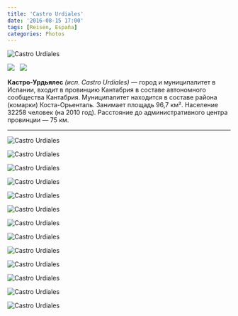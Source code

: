 ```yaml
---
title: 'Castro Urdiales'
date: '2016-08-15 17:00'
tags: [Reisen, España]
categories: Photos
---
```


<div class='preview'><img src='{{urls.media}}/CastroUrdialesOK.jpg' alt='Castro Urdiales'></div>

<img src='https://upload.wikimedia.org/wikipedia/commons/thumb/a/a3/Bandera_de_Castro_Urdiales.png/150px-Bandera_de_Castro_Urdiales.png'>   <img src='https://upload.wikimedia.org/wikipedia/commons/thumb/8/8d/Coat_of_Arms_of_Castro_Urdiales.svg/150px-Coat_of_Arms_of_Castro_Urdiales.svg.png'>

**Кастро-Урдьялес** _(исп. Castro Urdiales)_ — город и муниципалитет в Испании, входит в провинцию Кантабрия в составе автономного сообщества Кантабрия. Муниципалитет находится в составе района (комарки) Коста-Орьенталь. Занимает площадь 96,7 км². Население 32258 человек (на 2010 год). Расстояние до административного центра провинции — 75 км.

---

<a id='a196dab908768d8df1b631c64137883e-800'></a>![Castro Urdiales]({{urls.media}}/a196dab908768d8df1b631c64137883e-800.jpg 'Крепость.')

<a id='00982ba19012a1cc66eb87b649cfb996-800'></a>![Castro Urdiales]({{urls.media}}/00982ba19012a1cc66eb87b649cfb996-800.jpg 'Памятник, застилающий вид на крепость.')

<a id='7d14eec5c93a71103d90dc3291e8045b-800'></a>![Castro Urdiales]({{urls.media}}/7d14eec5c93a71103d90dc3291e8045b-800.jpg 'Крепость сбоку.')

<a id='607893ec69f6a9b476b43e9ffb72bdce-800'></a>![Castro Urdiales]({{urls.media}}/607893ec69f6a9b476b43e9ffb72bdce-800.jpg 'Еще крепость.')

<a id='71fba2bcdc0d247d1d6d88b5bfd7ac28-800'></a>![Castro Urdiales]({{urls.media}}/71fba2bcdc0d247d1d6d88b5bfd7ac28-800.jpg 'Крепость и маяк (справа вдалеке).')

<a id='f52716d651f389078fd8584308cfe3d8-800'></a>![Castro Urdiales]({{urls.media}}/f52716d651f389078fd8584308cfe3d8-800.jpg 'Маяк.')

<a id='7213c55e731fcd5e30583b98fa4dec91-800'></a>![Castro Urdiales]({{urls.media}}/7213c55e731fcd5e30583b98fa4dec91-800.jpg 'Витражики.')

<a id='123cb6a36082edd0f778b0791f950e91-800'></a>![Castro Urdiales]({{urls.media}}/123cb6a36082edd0f778b0791f950e91-800.jpg 'Витиеватая стена.')

<a id='d76ede0826d5dbcfd71e2d05b2de3608-800'></a>![Castro Urdiales]({{urls.media}}/d76ede0826d5dbcfd71e2d05b2de3608-800.jpg 'Город стоит на скале, внизу вода кишит рыбой «бонито», заходящей сюда на нерест. Рыба вкусная, напоминает тунца.')

<a id='282f2ac17fff5c45e2fb11b4748805b4-800'></a>![Castro Urdiales]({{urls.media}}/282f2ac17fff5c45e2fb11b4748805b4-800.jpg 'Скала.')

<a id='0522c1081166f742dc3118f776a01ce3-800'></a>![Castro Urdiales]({{urls.media}}/0522c1081166f742dc3118f776a01ce3-800.jpg 'Старая уличная табличка.')

<a id='4a29d99cfa2c5ebf6e7c2528dd9fde23-800'></a>![Castro Urdiales]({{urls.media}}/4a29d99cfa2c5ebf6e7c2528dd9fde23-800.jpg 'Совсем старая уличная табличка.')

<a id='05e46e164aaecc48c44a72ccaa839878-800'></a>![Castro Urdiales]({{urls.media}}/05e46e164aaecc48c44a72ccaa839878-800.jpg 'Уличная табличка.')
